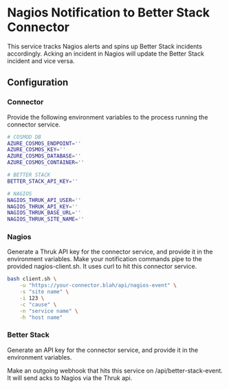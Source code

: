 # Nagios Notification to Better Stack Connector

This service tracks Nagios alerts and spins up Better Stack incidents accordingly.
Acking an incident in Nagios will update the Better Stack incident and vice versa.

## Configuration

### Connector

Provide the following environment variables to the process running the connector service.

```bash
# COSMOD DB
AZURE_COSMOS_ENDPOINT=''
AZURE_COSMOS_KEY=''
AZURE_COSMOS_DATABASE=''
AZURE_COSMOS_CONTAINER=''

# BETTER STACK
BETTER_STACK_API_KEY=''

# NAGIOS
NAGIOS_THRUK_API_USER=''
NAGIOS_THRUK_API_KEY=''
NAGIOS_THRUK_BASE_URL=''
NAGIOS_THRUK_SITE_NAME=''
```

### Nagios

Generate a Thruk API key for the connector service, and provide it in the environment variables.
Make your notification commands pipe to the provided nagios-client.sh. It uses curl to hit this connector service.

```bash
bash client.sh \
    -u "https://your-connector.blah/api/nagios-event" \
    -s "site name" \
    -i 123 \
    -c "cause" \
    -n "service name" \
    -h "host name"
```

### Better Stack

Generate an API key for the connector service, and provide it in the environment variables.

Make an outgoing webhook that hits this service on /api/better-stack-event.
It will send acks to Nagios via the Thruk api.
